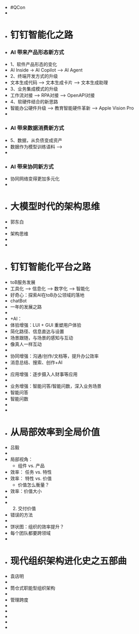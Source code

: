 - #QCon
-
- # 钉钉智能化之路
- ### AI 带来产品形态新方式
- 1、软件产品形态的变化
- AI Inside -> AI Copilot --> AI Agent
- 2、终端开发方式的升级
- 文本生成代码 --> 文本生成卡片  --> 文本生成助理
- 3、业务集成模式的升级
- 工作流对接 --> RPA对接 --> OpenAPI对接
- 4、软硬件结合的新思路
- 智能办公硬件升级 --> 教育智能硬件革新 --> Apple Vision Pro
-
- ### AI 带来数据消费新方式
- 5、数据，从负债变成资产
- 数据作为模型训练语料 -->
-
- ### AI 带来协同新方式
- 协同网络变得更加多元化
-
- # 大模型时代的架构思维
- 郭东白
-
- 架构思维
-
-
- # 钉钉智能化平台之路
- toB服务发展
- 工具化 --> 信息化 --> 数字化 -->  智能化
- 好奇心：探索AI在toB办公领域的落地
- chatBot
- 一年的发展之路
-
- +AI：
- 体验增强：LUI + GUI 重塑用户体验
- 简化路径、信息直达与设置
- 场景跟随，与场景的感知与互动
- 像真人一样互动
-
- 协同增强：沟通/创作/文档等，提升办公效率
- 消息总结、搜索、创作+AI
-
- 应用增强：逐步摄入人财事等应用
-
- 业务增强：智能问答/智能问数，深入业务场景
- 智能问答
- 智能问数
-
-
- # 从局部效率到全局价值
- 吕毅
-
- 局部视角：
	- 组件 vs. 产品
- 效率： 任务 vs. 特性
- 效率： 特性 vs. 价值
	- 价值怎么衡量？
- 效率：价值大小
-
- 2. 交付价值
- 错误的方法
-
- 饼状图：组织的效率提升？
- 每个团队都要跨领域
-
- # 现代组织架构进化史之五部曲
- 袁店明
-
- 筒仓式职能型组织架构
-
- 管理跨度
-
-
-
-
-